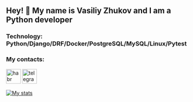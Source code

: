 ## Hey! 👋 My name is Vasiliy Zhukov and I am a Python developer

### Technology: Python/Django/DRF/Docker/PostgreSQL/MySQL/Linux/Pytest

### My contacts:
[<img src='https://cdn.jsdelivr.net/npm/simple-icons@3.0.1/icons/habr.svg' alt='habr' height='40'>](https://career.habr.com/bazilv)
[<img src='https://cdn.jsdelivr.net/npm/simple-icons@3.0.1/icons/telegram.svg' alt='telegram' height='40'>](https://t.me/BasilZV)

[![My stats](https://github-readme-stats.vercel.app/api?username=LooPurus)](https://github.com/LooPurus/github-readme-stats)

<!---
LooPurus/LooPurus is a ✨ special ✨ repository because its `README.md` (this file) appears on your GitHub profile.
You can click the Preview link to take a look at your changes.
--->
